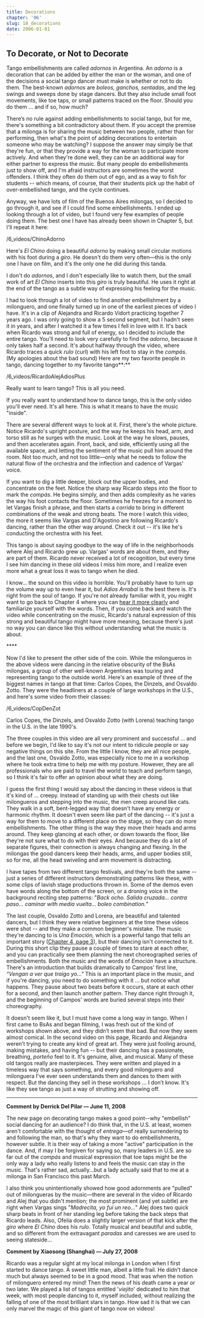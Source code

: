 ```yaml
---
title: Decorations
chapter: '06'
slug: 18_decorations
date: 2006-01-01
---
```


## To Decorate, or Not to Decorate

Tango embellishments are called _adornos_ in Argentina. An _adorno_ is a decoration that can be added by either the man or the woman, and one of the decisions a social tango dancer must make is whether or not to do them. The best-known _adornos_ are _boleos, ganchos, sentadas_, and the leg swings and sweeps done by stage dancers. But they also include small foot movements, like toe taps, or small patterns traced on the floor. Should you do them ... and if so, how much?

There’s no rule against adding embellishments to social tango, but for me, there's something a bit contradictory about them. If you accept the premise that a milonga is for sharing the music between two people, rather than for performing, then what's the point of adding decorations to entertain someone who may be watching? I suppose the answer may simply be that they're fun, or that they provide a way for the woman to participate more actively. And when they're done well, they can be an additional way for either partner to express the music. But many people do embellishments just to show off, and I'm afraid instructors are sometimes the worst offenders. I think they often do them out of ego, and as a way to fish for students -- which means, of course, that their students pick up the habit of over-embellished tango, and the cycle continues.

Anyway, we have lots of film of the Buenos Aires milongas, so I decided to go through it, and see if I could find some embellishments. I ended up looking through a lot of video, but I found very few examples of people doing them. The best one I have has already been shown in Chapter 5, but I'll repeat it here:

/6_videos/ChinoAdorno

Here's _El Chino_ doing a beautiful _adorno_ by making small circular motions with his foot during a _giro_.
He doesn't do them very often—this is the only one I have on film, and it's the only one he did during this tanda.

I don't do _adornos_, and I don't especially like to watch them, but the small work of art _El Chino_ inserts into this _giro_ is truly beautiful. He uses it right at the end of the tango as a subtle way of expressing his feeling for the music.

I had to look through a lot of video to find another embellishment by a milonguero, and one finally turned up in one of the earliest pieces of video I have. It's in a clip of Alejandra and Ricardo Vidort practicing together 7 years ago. I was only going to show a 5 second segment, but I hadn't seen it in years, and after I watched it a few times I fell in love with it. It's back when Ricardo was strong and full of energy, so I decided to include the entire tango. You'll need to look very carefully to find the _adorno_, because it only takes half a second. It's about halfway through the video, where Ricardo traces a quick _rulo_ (curl) with his left foot to stay in the _compás_. (My apologies about the bad sound) Here are my two favorite people in tango, dancing together to my favorite tango**:**

/6_videos/RicardoAlejAdiosPlus

Really want to learn tango?  This is all you need.

If you really want to understand how to dance tango, this is the only video you'll ever need. It's all here. This is what it means to have the music "inside".

There are several different ways to look at it. First, there's the whole picture. Notice Ricardo's upright posture, and the way he keeps his head, arm, and torso still as he surges with the music. Look at the way he slows, pauses, and then accelerates again. Front, back, and side, efficiently using all the available space, and letting the sentiment of the music pull him around the room. Not too much, and not too little—only what he needs to follow the natural flow of the orchestra and the inflection and cadence of Vargas' voice.

If you want to dig a little deeper, block out the upper bodies, and concentrate on the feet. Notice the sharp way Ricardo steps into the floor to mark the _compás_. He begins simply, and then adds complexity as he varies the way his foot contacts the floor. Sometimes he freezes for a moment to let Vargas finish a phrase, and then starts a _corrida_ to bring in different combinations of the weak and strong beats. The more I watch this video, the more it seems like Vargas and D'Agostino are following Ricardo's dancing, rather than the other way around. Check it out -- it's like he's conducting the orchestra with his feet.

This tango is about saying goodbye to the way of life in the neighborhoods where Alej and Ricardo grew up. Vargas' words are about them, and they are part of them. Ricardo never received a lot of recognition, but every time I see him dancing in these old videos I miss him more, and I realize even more what a great loss it was to tango when he died.

I know... the sound on this video is horrible. You'll probably have to turn up the volume way up to even hear it, but _Adios Arrabal_ is the best there is. It's right from the soul of tango. If you're not already familiar with it, you might want to go back to Chapter 4 where you can [hear it more clearly](/04/10_adiosarrabal)
and familiarize yourself with the words. Then, if you come back and watch the video while concentrating on the music, Ricardo's natural expression of this strong and beautiful tango might have more meaning, because there's just no way you can dance like this without understanding what the music is about.

\*\*\*\*

Now I'd like to present the other side of the coin. While the milongueros in the above videos were dancing in the relative obscurity of the BsAs milongas, a group of other well-known Argentines was touring and representing tango to the outside world. Here's an example of three of the biggest names in tango at that time: Carlos Copes, the Dinzels, and Osvaldo Zotto. They were the headliners at a couple of large workshops in the U.S., and here's some video from their classes:

/6_videos/CopDenZot

Carlos Copes, the Dinzels, and Osvaldo Zotto (with Lorena) teaching
tango in the U.S. in the late 1990's.

The three couples in this video are all very prominent and successful ... and before we begin, I'd like to say it's not our intent to ridicule people or say negative things on this site. From the little I know, they are all nice people, and the last one, Osvaldo Zotto, was especially nice to me in a workshop where he took extra time to help me with my posture. However, they are all professionals who are paid to travel the world to teach and perform tango, so I think it's fair to offer an opinion about what they are doing.

I guess the first thing I would say about the dancing in these videos is that it's kind of ... creepy. Instead of standing up with their chests out like milongueros and stepping into the music, the men creep around like cats. They walk in a soft, bent-legged way that doesn't have any energy or harmonic rhythm. It doesn't even seem like part of the dancing -- it's just a way for them to move to a different place on the stage, so they can do more embellishments. The other thing is the way they move their heads and arms around. They keep glancing at each other, or down towards the floor, like they're not sure what to do with their eyes. And because they do a lot of separate figures, their connection is always changing and flexing. In the milongas the good dancers keep their heads, arms, and upper bodies still, so for me, all the head swiveling and arm movement is distracting.

I have tapes from two different tango festivals, and they're both the same -- just a series of different instructors demonstrating patterns like these, with some clips of lavish stage productions thrown in. Some of the demos even have words along the bottom of the screen, or a droning voice in the background reciting step patterns:
"_Back ocho. Salida cruzada... contra paso... caminar with media vuelta... boleo combination._"

The last couple, Osvaldo Zotto and Lorena, are beautiful and talented dancers, but I think they were relative beginners at the time these videos were shot -- and they make a common beginner's mistake. The music they're dancing to is _Una Emoción,_ which is a powerful tango that tells an important story ([Chapter 4, page 3](/04/03_emocion)), but their dancing isn't connected to it. During this short clip they pause a couple of times to stare at each other, and you can practically see them planning the next choreographed series of embellishments. Both the music and the words of _Emoción_ have a structure. There's an introduction that builds dramatically to Campos' first line, _“Vengan a ver que traigo yo..."_ This is an important place in the music, and if you're dancing, you need to do something with it ... but notice what happens. They pause about two beats before it occurs, stare at each other for a second, and then launch another pattern. They dance right through it, and the beginning of Campos' words are buried several steps into their choreography.

It doesn't seem like it, but I must have come a long way in tango. When I first came to BsAs and began filming, I was fresh out of the kind of workshops shown above, and they didn’t seem that bad. But now they seem almost comical. In the second video on this page, Ricardo and Alejandra weren’t trying to create any kind of great art. They were just fooling around, making mistakes, and having fun -- but their dancing has a passionate, breathing, _porteño_ feel to it. It's genuine, alive, and musical. Many of these old tangos really are masterpieces. They were written and played in a timeless way that says something, and every good milonguero and milonguera I've ever seen understands them and dances to them with respect. But the dancing they sell in these workshops ... I don’t know. It's like they see tango as just a way of strutting and showing off.

-----

**Comment by Derrick Del Pilar — June 11, 2008**

The new page on decorating tango makes a good point--why "embellish" social dancing for an audience? I do think that, in the U.S. at least, women aren't comfortable with the thought of _entrega_—of really surrendering to and following the man, so that's why they want to do embellishments, however subtle. It is their way of taking a more "active" participation in the dance. And, if may I be forgiven for saying so, many leaders in U.S. are so far out of the _compás_ and musical expression that toe taps might be the only way a lady who really listens to and feels the music can stay in the music. That's rather sad, actually...but a lady actually said that to me at a milonga in San Francisco this past March.

I also think you unintentionally showed how good adornments are "pulled" out of milongueras by the music—there are several in the video of Ricardo and Alej that you didn't mention; the most prominent (and yet subtle) are right when Vargas sings "_Madrecita, yo fui un reo..._" Alej does two quick sharp beats in front of her standing leg before taking the back steps that Ricardo leads. Also, Ofelia does a slightly larger version of that kick after the _giro_ where _El Chino_ does his _rulo_. Totally musical and beautiful and subtle, and so different from the extravagant _paradas_ and caresses we are used to seeing stateside...

**Comment by Xiaosong (Shanghai) — July 27, 2008**

Ricardo was a regular sight at my local milonga in London when I first started to dance tango. A sweet little man, albeit a little frail. He didn't dance much but always seemed to be in a good mood. That was when the notion of milonguero entered my mind! Then the news of his death came a year or two later. We played a list of tangos entitled '_viejito_' dedicated to him that week, with most people dancing to it, myself included, without realizing the falling of one of the most brilliant stars in tango. How sad it is that we can only marvel the magic of this giant of tango now on videos!
